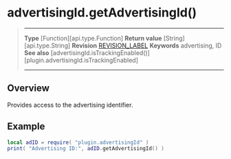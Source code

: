 # advertisingId.getAdvertisingId()

> --------------------- ------------------------------------------------------------------------------------------
> __Type__              [Function][api.type.Function]
> __Return value__		[String][api.type.String]
> __Revision__          [REVISION_LABEL](REVISION_URL)
> __Keywords__          advertising, ID
> __See also__          [advertisingId.isTrackingEnabled()][plugin.advertisingId.isTrackingEnabled]
> --------------------- ------------------------------------------------------------------------------------------


## Overview

Provides access to the advertising identifier.


## Example

``````lua
local adID = require( "plugin.advertisingId" )
print( "Advertising ID:", adID.getAdvertisingId() )
``````